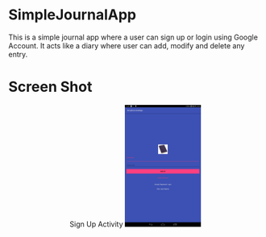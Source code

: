 # SimpleJournalApp
This is a simple journal app where a user can sign up or login using Google Account.
It acts like a diary where user can add, modify and delete any entry.

# Screen Shot
<p align="center">
Sign Up Activity
  <img src="https://github.com/ibnahmadbello/SimpleJournalApp/blob/saverecycledata/assets/signup_activity.jpeg" width="30%">
</p>
